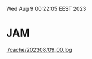 Wed Aug  9 00:22:05 EEST 2023
# JAM
<a href='./cache/202308/09_00.log'>./cache/202308/09_00.log</a>
